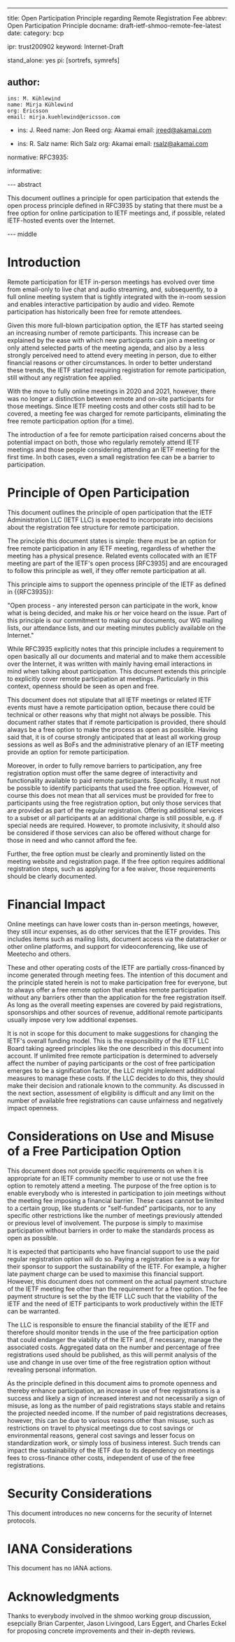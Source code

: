 ---
title: Open Participation Principle regarding Remote Registration Fee
abbrev: Open Participation Principle
docname: draft-ietf-shmoo-remote-fee-latest
date:
category: bcp

ipr: trust200902
keyword: Internet-Draft

stand_alone: yes
pi: [sortrefs, symrefs]

author:
  -
    ins: M. Kühlewind
    name: Mirja Kühlewind
    org: Ericsson
    email: mirja.kuehlewind@ericsson.com
    
  -
    ins: J. Reed
    name: Jon Reed
    org: Akamai
    email: jreed@akamai.com
    
  -
    ins: R. Salz
    name: Rich Salz
    org: Akamai
    email: rsalz@akamai.com


normative:
  RFC3935:


informative:



--- abstract

This document outlines a principle for open participation that extends the open process
principle defined in RFC3935 by stating that there must be a free option for online
participation to IETF meetings and, if possible, related IETF-hosted events over the Internet.

--- middle

# Introduction

Remote participation for IETF in-person meetings has evolved over time from email-only
to live chat and audio streaming, and, subsequently, to a full online meeting system that is tightly integrated
with the in-room session and enables interactive participation by audio and video.
Remote participation has historically been free for remote attendees.

Given this more full-blown participation option, the IETF has started seeing an increasing number
of remote participants. This increase can be explained by the ease with which
new participants can join a meeting or only attend selected parts of the meeting agenda, and also by 
a less strongly perceived need to attend every meeting in person, due to either financial
reasons or other circumstances. In order to better understand
these trends, the IETF started requiring registration for remote participation, still without any registration fee applied.

With the move to fully online meetings in 2020 and 2021, however, there was no longer a
distinction between remote and on-site participants for those meetings.
Since IETF meeting costs and other costs still had to be covered, a meeting fee was charged for
remote participants, eliminating the free remote participation
option (for a time).

The introduction of a fee for remote participation raised concerns about the potential impact on both, those who
regularly remotely attend IETF meetings and those people considering 
attending an IETF meeting for the first time. In both cases, even a small
registration fee can be a barrier to participation.

# Principle of Open Participation

This document outlines the principle of open participation that the IETF Administration LLC (IETF LLC)
is expected to incorporate into decisions about the registration fee structure for remote participation.

The principle this document states is simple: there must be an option for free
remote participation in any IETF meeting, regardless of whether the meeting has a physical presence.
Related events collocated with an IETF meeting are part of the IETF's open process [RFC3935] and
are encouraged to follow this principle as well, if they offer remote participation at all.

This principle aims to support the openness principle of the IETF as defined in {{RFC3935}}:

"Open process - any interested person can participate in the work,
   know what is being decided, and make his or her voice heard on the
   issue.  Part of this principle is our commitment to making our
   documents, our WG mailing lists, our attendance lists, and our
   meeting minutes publicly available on the Internet."
   
While RFC3935 explicitly notes that this principle includes a requirement to open 
basically all our documents and material and to make them accessible over the Internet, it was
written with mainly having email interactions in mind when talking about participation.
This document extends this principle to explicitly cover remote
participation at meetings. Particularly in this context, openness should be seen as open and free. 

This document does not stipulate that all IETF meetings or related IETF events must have a remote participation option,
because there could be technical or other reasons why that might not always be possible.
This document rather states that if remote participation is provided,
there should always be a free option to make the process as open as possible. Having said that,
it is of course strongly anticipated that at least all working group sessions as well as BoFs
and the administrative plenary of an IETF meeting provide an option for remote participation.

Moreover, in order to fully remove barriers to participation, any free
registration option must offer the same degree of interactivity and
functionality available to paid remote participants. Specifically, it must not
be possible to identify participants that used the free option. However,
of course this does not mean that all services must be provided for free to
participants using the free registration option, but only those services
that are provided as part of the regular registration. Offering additional
services to a subset or all participants at an additional charge is still possible,
e.g. if special needs are required. However, to promote inclusivity,
it should also be considered if those services can also be offered without
charge for those in need and who cannot afford the fee.

Further, the free option
must be clearly and prominently listed on the meeting website and
registration page.  If the free option requires additional
registration steps, such as applying for a fee waiver, those
requirements should be clearly documented.

# Financial Impact

Online meetings can have lower costs than in-person meetings, however, they
still incur expenses, as do other services that the IETF provides.
This includes items such as mailing lists, document access via the datatracker or other
online platforms, and support for videoconferencing, like  use of Meetecho and others.

These and other operating costs of the IETF are partially cross-financed by income generated through
meeting fees. The intention of this document and the principle stated herein is not to make participation
free for everyone, but to always offer a free remote option that enables remote participation without
any barriers other than the application for the free registration itself.
As long as the overall meeting expenses are covered by paid registrations, sponsorships and other sources of revenue,
additional remote participants usually impose very low additional expenses.

It is not in scope for this document to make suggestions for changing
the IETF's overall funding model. This is the responsibility of the IETF LLC Board taking agreed principles
like the one described in this document into account.
If unlimited free remote participation is determined to adversely affect the number of paying participants
or the cost of free participation emerges to be a signification factor,
the LLC might implement additional measures to manage these costs.
If the LLC decides to do this, they should make their decision and rationale known to the community.
As discussed in the next section, assessment of eligibility is difficult and any limit
on the number of available free registrations can cause unfairness and
negatively impact openness.


# Considerations on Use and Misuse of a Free Participation Option

This document does not provide specific requirements on when it is appropriate
for an IETF community member to use or not use the free option to remotely attend a meeting. The purpose of
the free option is to enable everybody who is interested in participation to join meetings without the meeting
fee imposing a financial barrier. These cases cannot be limited to a certain group, like students or "self-funded"
participants, nor to any specific other restrictions like the number of meetings previously attended or previous level of involvement.
The purpose is simply to maximise participation without barriers in order to make the standards process as open as possible.

It is expected that participants who have financial support to use the paid regular registration option 
will do so. Paying a registration fee is a way for their sponsor to support the sustainability of the IETF. 
For example, a higher late payment charge can be used to maximise this financial support. 
However, this document does not comment on the actual payment structure 
of the IETF meeting fee other than the requirement for a free option. The fee payment structure is set the by the IETF LLC such that
the viability of the IETF and the need of IETF participants to work productively within the IETF can be warranted.

The LLC is responsible to ensure the financial stability of the IETF and therefore should monitor
trends in the use of the free participation option that could endanger the viability of the IETF and, if necessary, manage the associated costs.
Aggregated data on the number and percentage of free registrations used should be published,
as this will permit analysis of the use and change in use over time of the free registration option without
revealing personal information.

As the principle defined in this document aims to promote openness and thereby enhance participation,
an increase in use of free registrations is a success and likely a sign of increased interest and not necessarily a
sign of misuse, as long as the number of paid registrations stays stable and retains
the projected needed income. If the number of paid registrations decreases, however,
this can be due to various reasons other than misuse,
such as restrictions on travel to physical meetings due to cost savings or environmental reasons, general cost
savings and lesser focus on standardization work, or simply loss of business interest. Such trends
can impact the sustainability of the IETF due to its
dependency on meetings fees to cross-finance other costs, independent of use of the free registrations.

# Security Considerations

This document introduces no new concerns for the security of Internet
protocols.

# IANA Considerations

This document has no IANA actions.

# Acknowledgments

Thanks to everybody involved in the shmoo working group discussion,
esepcially Brian Carpenter, Jason Livingood, Lars Eggert, and Charles Eckel for
proposing concrete improvements and their in-depth reviews.
